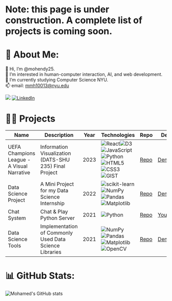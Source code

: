 # Note: this page is under construction. A complete list of projects is coming soon.
# 💫 About Me:
👋  Hi, I’m @mohendy25.  <br>👀  I’m interested in human-computer interaction, AI, and web development. <br>🌱 I’m currently studying Computer Science NYU.<br>📫 email: mmh10013@nyu.edu

![](https://komarev.com/ghpvc/?username=mohendy25) [![LinkedIn](https://img.shields.io/badge/LinkedIn-%230077B5.svg?logo=linkedin&logoColor=white)](https://www.linkedin.com/in/mhendy25/)


# 👨‍💻 Projects
|Name|Description|Year|Technologies|Repo|Demo|
|----|----|----|----|----|---|
|UEFA Champions League - A Visual Narrative|Information Visualization (DATS-SHU 235) Final Project|2023|![React](https://shields.io/badge/react-black?logo=react&style=for-the-badge)![D3](https://camo.githubusercontent.com/f0c80c5523b854733e420acf32bd454530cd80795a93d8810a1136d76a48d0ed/68747470733a2f2f696d672e736869656c64732e696f2f62616467652f64332532306a732d4639413033433f7374796c653d666f722d7468652d6261646765266c6f676f3d64332e6a73266c6f676f436f6c6f723d7768697465)![JavaScript](https://img.shields.io/badge/JavaScript-323330?style=for-the-badge&logo=javascript&logoColor=F7DF1E)![Python](https://img.shields.io/badge/python-3670A0?style=for-the-badge&logo=python&logoColor=ffdd54)![HTML5](https://img.shields.io/badge/HTML5-E34F26?style=for-the-badge&logo=html5&logoColor=white)![CSS3](https://img.shields.io/badge/CSS3-1572B6?style=for-the-badge&logo=css3&logoColor=white)![GIST](https://img.shields.io/badge/Packagist-F28D1A?style=for-the-badge&logo=Packagist&logoColor=white)|[Repo](https://github.com/mhendy25/info_vis/tree/master)|[Demo](https://hogwild.github.io/infovis2023fall/team1/index.html)
|Data Science Project|A Mini Project for my Data Science Internship|2022|![scikit-learn](https://img.shields.io/badge/scikit--learn-%23F7931E.svg?style=for-the-badge&logo=scikit-learn&logoColor=white)![NumPy](https://img.shields.io/badge/numpy-%23013243.svg?style=for-the-badge&logo=numpy&logoColor=white)![Pandas](https://img.shields.io/badge/pandas-%23150458.svg?style=for-the-badge&logo=pandas&logoColor=white)![Matplotlib](https://img.shields.io/badge/Matplotlib-%23ffffff.svg?style=for-the-badge&logo=Matplotlib&logoColor=black)|[Repo](https://github.com/mhendy25/Data-Science-Internship-/blob/main/Internship%20Project.ipynb)|[Demo](https://github.com/mhendy25/Data-Science-Internship-/blob/main/Internship%20Project.ipynb)
|Chat System|Chat & Play Python Server|2021|![Python](https://img.shields.io/badge/python-3670A0?style=for-the-badge&logo=python&logoColor=ffdd54)|[Repo](https://github.com/mhendy25/NYU_Chat_System)|[YouTube](https://www.youtube.com/watch?v=742NADpVGYY)
|Data Science Tools|Implementation of Commonly Used Data Science Libraries|2021|![NumPy](https://img.shields.io/badge/numpy-%23013243.svg?style=for-the-badge&logo=numpy&logoColor=white)![Pandas](https://img.shields.io/badge/pandas-%23150458.svg?style=for-the-badge&logo=pandas&logoColor=white)![Matplotlib](https://img.shields.io/badge/Matplotlib-%23ffffff.svg?style=for-the-badge&logo=Matplotlib&logoColor=black)![OpenCV](https://img.shields.io/badge/opencv-%23white.svg?style=for-the-badge&logo=opencv&logoColor=white)|[Repo](https://github.com/mhendy25/AI-Projects/tree/main)|[Demo](https://github.com/mhendy25/AI-Projects/tree/main)




# 📊 GitHub Stats:
![Mohamed's GitHub stats](https://github-readme-stats.vercel.app/api?username=mhendy25&show_icons=true&theme=tokyonight)


